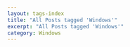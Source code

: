 ```yaml
---
layout: tags-index
title: "All Posts tagged 'Windows'"
excerpt: "All Posts tagged 'Windows'"
category: Windows
---
```

